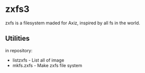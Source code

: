 # zxfs3
zxfs is a filesystem maded for Axiz, inspired by all fs in the world.


## Utilities
in repository:


* listzxfs - List all of image
* mkfs.zxfs - Make zxfs file system



